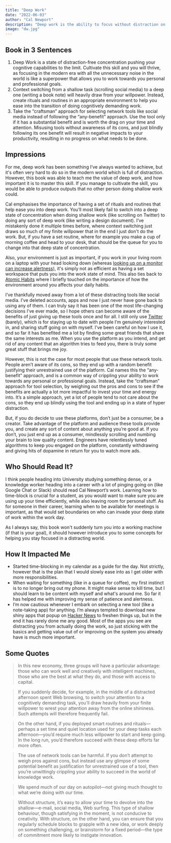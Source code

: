 ```yaml
---
title: "Deep Work"
date: "2022-06-03"
author: "Cal Newport"
description: "Deep work is the ability to focus without distraction on a cognitively demanding task. Deep work will make you better at what you do, let you achieve more in less time and provide the sense of true fulfilment that comes from the mastery of a skill. In short, deep work is like a superpower in our increasingly competitive economy."
image: "dw.jpg"
---
```


## Book in 3 Sentences

1. Deep Work is a state of distraction-free concentration pushing your cognitive capabilities to the limit. Cultivate this skill and you will thrive, as focusing in the modern era with all the unnecessary noise in the world is like a superpower that allows you to work towards you personal and professional goals.
2. Context switching from a shallow task (scrolling social media) to a deep one (writing a book note) will heavily draw from your willpower. Instead, create rituals and routines in an appropriate environment to help you ease into the transition of doing cognitively demanding work.
3. Take the “craftsman” approach for selecting network tools like social media instead of following the “any-benefit” approach. Use the tool only if it has a substantial benefit and is worth the drag on your time and attention. Misusing tools without awareness of its cons, and just blindly following its one benefit will result in negative impacts to your productivity, resulting in no progress on what needs to be done.

## Impressions

For me, deep work has been something I’ve always wanted to achieve, but it's often very hard to do so in the modern world which is full of distraction. However, this book was able to teach me the value of deep work, and how important it is to master this skill. If you manage to cultivate the skill, you would be able to produce outputs that no other person doing shallow work could.

Cal emphasises the importance of having a set of rituals and routines that help ease you into deep work. You’ll most likely fail to switch into a deep state of concentration when doing shallow work (like scrolling on Twitter) to doing any sort of deep work (like writing a design document). I’ve mistakenly done it multiple times before, where context switching just draws so much of my finite willpower that in the end I just don't do the work. But, if you have a set routine, where for example you make a cup of morning coffee and head to your desk, that should be the queue for you to change into that deep state of concentration.

Also, your environment is just as important, if you work in your living room on a laptop with your head looking down (whereas [looking up on a monitor can increase alertness](https://hubermanlab.com/5-science-based-steps-to-improve-your-workspace%EF%BF%BC/#h-3-place-your-screen-and-vision-in-the-right-location)), it's simply not as efficient as having a set workspace that puts you into the work state of mind. This also ties back to [Atomic Habits](https://parsam.io/notes/atomic-habits) where I briefly touched on the importance of how the environment around you affects your daily habits.

I’ve thankfully moved away from a lot of these distracting tools like social media. I’ve deleted accounts, apps and now I just never have gone back to using any of them. I can truly say it has been one of the most life-changing decisions I’ve ever made, so I hope others can become aware of the benefits of just giving up these tools once and for all. I still only use [Twitter](https://twitter.com/_parsam) (barely), which is for staying up to date with people I’m genuinely interested in, and sharing stuff going on with myself. I’ve been careful on how I use it, and so far it has benefited me a lot by finding some great friends that share the same interests as me. When you use the platform as you intend, and get rid of any content that an algorithm tries to feed you, there is truly some great stuff that brings me joy.

However, this is not the case for most people that use these network tools. People aren’t aware of its cons, so they end up with a random benefit justifying their unrestrained use of the platform. Cal names this the “any-benefit” approach, and is a common way of crippling your ability to work towards any personal or professional goals. Instead, take the “craftsman” approach for tool selection, by weighing out the pros and cons to see if the benefits are actually a lot more impactful to invest your time and energy into. It’s a simple approach, yet a lot of people tend to not care about the cons, so they end up blindly using the tool and ending up in a state of hyper distraction.

But, if you do decide to use these platforms, don’t just be a consumer, be a creator. Take advantage of the platform and audience these tools provide you, and create any sort of content about anything you’re good at. If you don’t, you just end up as a consumer, mindlessly scrolling and numbing your brain to low quality content. Engineers have relentlessly tuned algorithms to keep you engaged on the platform, constantly withdrawing and giving hits of dopamine in return for you to watch more ads.

## Who Should Read It?

I think people heading into University studying something dense, or a knowledge worker heading into a career with a lot of pinging going on (like Google Chat or Slack) should read Cal Newport’s work. Learning how to time-block is crucial for a student, as you would want to make sure you are using up your time efficiently, while also leaving room for personal stuff. As for someone in their career, learning when to be available for meetings is important, as that would set boundaries on who can invade your deep state of work within the work day.

As I always say, this book won't suddenly turn you into a working machine (if that is your goal), it should however introduce you to some concepts for helping you stay focused in a distracting world.

## How It Impacted Me

- Started time-blocking in my calendar as a guide for the day. Not strictly, however that is the plan that I would slowly ease into as I get older with more responsibilities.
- When waiting for something (like in a queue for coffee), my first instinct is to no longer bring out my phone. It might make sense to kill time, but I should learn to be content with myself and what's around me. So far it has helped me with improving my sense of patience and alertness.
- I’m now cautious whenever I embark on selecting a new tool (like a note-taking app) for anything. I’m always tempted to download new shiny apps that popup on [Hacker News](https://news.ycombinator.com/news) to freshen things up, but in the end it has rarely done me any good. Most of the apps you see are distracting you from actually doing the work, so just sticking with the basics and getting value out of or improving on the system you already have is much more important.

## Some Quotes

> In this new economy, three groups will have a particular advantage: those who can work well and creatively with intelligent machines, those who are the best at what they do, and those with access to capital.

> If you suddenly decide, for example, in the middle of a distracted afternoon spent Web browsing, to switch your attention to a cognitively demanding task, you’ll draw heavily from your finite willpower to wrest your attention away from the online shininess. Such attempts will therefore frequently fail.

> On the other hand, if you deployed smart routines and rituals—perhaps a set time and quiet location used for your deep tasks each afternoon—you’d require much less willpower to start and keep going. In the long run, you’d therefore succeed with these deep efforts far more often.

> The use of network tools can be harmful. If you don’t attempt to weigh pros against cons, but instead use any glimpse of some potential benefit as justification for unrestrained use of a tool, then you’re unwittingly crippling your ability to succeed in the world of knowledge work.

> We spend much of our day on autopilot—not giving much thought to what we’re doing with our time.

> Without structure, it’s easy to allow your time to devolve into the shallow—e-mail, social media, Web surfing. This type of shallow behaviour, though satisfying in the moment, is not conducive to creativity. With structure, on the other hand, you can ensure that you regularly schedule blocks to grapple with a new idea, or work deeply on something challenging, or brainstorm for a fixed period—the type of commitment more likely to instigate innovation.

